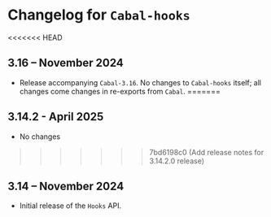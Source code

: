 # Changelog for `Cabal-hooks`

<<<<<<< HEAD
## 3.16 – November 2024

  * Release accompanying `Cabal-3.16`.
    No changes to `Cabal-hooks` itself; all changes come changes in re-exports
    from `Cabal`.
=======
## 3.14.2 - April 2025
  * No changes
>>>>>>> 7bd6198c0 (Add release notes for 3.14.2.0 release)

## 3.14 – November 2024

  * Initial release of the `Hooks` API.

